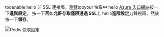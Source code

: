 tooenable hello 非 SSL 連接埠，[瀏覽](../articles/redis-cache/cache-configure.md#configure-redis-cache-settings)tooyour 快取中 hello [Azure 入口網站](https://portal.azure.com)按一下**進階設定**。 按一下**否**如**允許存取僅限透過 SSL**上 hello**進階設定**刀鋒視窗，然後按一下**儲存**。

![Redis 快取設定](media/redis-cache-non-ssl-port/redis-cache-non-ssl-port.png)


